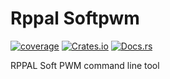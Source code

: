 # Rppal Softpwm

[![coverage](https://shields.io/endpoint?url=https://raw.githubusercontent.com/jlyonsmith/rppal_softpwm/main/coverage.json)](https://github.com/jlyonsmith/rppal_softpwm/blob/main/coverage.json)
[![Crates.io](https://img.shields.io/crates/v/rppal_softpwm.svg)](https://crates.io/crates/rppal_softpwm)
[![Docs.rs](https://docs.rs/rppal_softpwm/badge.svg)](https://docs.rs/rppal_softpwm)

RPPAL Soft PWM command line tool

